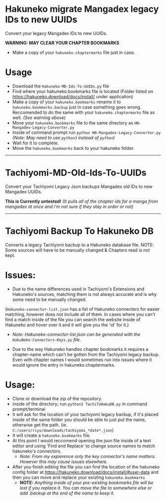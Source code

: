 # Hakuneko migrate Mangadex legacy IDs to new UUIDs
Convert your legacy Mangadex IDs to new UUIDs.

**WARNING: MAY CLEAR YOUR CHAPTER BOOKMARKS**
- Make a copy of your `hakuneko.chaptermarks` file just in case.

# Usage
- Download the `Hakuneko-MD-Ids-To-UUIDs.py` file
- Find where your hakuneko.bookmarks file is located (Folder listed on https://hakuneko.download/docs/install/ under application)
- Make a copy of your `hakuneko.bookmarks` rename it to `hakuneko.bookmarks.backup` just in case something goes wrong. Reccomended to do the same with your `hakuneko.chaptermarks` file as well. *(See warning above)*
- Move your `hakuneko.bookmarks` file to the same directory as `HN-Mangadex-Legacy-Converter.py`
- Inside of command prompt run `python HN-Mangadex-Legacy-Converter.py` *(Note: May need to use `python3` instead of `python`)*
- Wait for it to complete.
- Move the `hakuneko.bookmarks` back to your hakuneko folder.

-------------------------------------------------------------
# Tachiyomi-MD-Old-Ids-To-UUIDs
Convert your Tachiyomi Legacy Json backups Mangadex old IDs to new Mangadex UUIDs.

**This is Currently untested!** *(It pulls all of the chapter ids for a manga from mangadex at once and i'm not sure if they stay in order or not)*

-------------------------------------------------------------

# Tachiyomi Backup To Hakuneko DB
Converts a legacy Tachiyomi backup to a Hakuneko database file. NOTE: Some sources will have to be manually changed &amp; Chapters read is not kept.

# Issues:
- Due to the name differences used in Tachiyomi's Extensions and Hakuneko's sources, matching them is not always accurate and is why some need to be manually changed. 

(`Hakuneko-connector-list.json` has a list of Hakuneko connecters for easier matching, however does not include all of them. In cases where you can't find a match inside of the file you can search the website inside of Hakuneko and hover over it and it will give you the 'id' for it.)
  - *Note: Hakuneko-connector-list.json can be generated with the `HakuNeko-Connectors-Keys.py` file.*

- Due to the way Hakuneko handles chapter bookmarks it requires a chapter-name which can't be gotten from the Tachiyomi legacy backup. Even with chapter names I would sometimes run into issues where it would ignore the entry in hakuneko.chaptermarks.

# Usage:
- Clone or download the zip of the repository.
- inside of the directory; run `python3 TachiToHakuDB.py` in command prompt/terminal
- It will ask for the location of your tachiyomi legacy backup, if it's placed inside of the same folder you should be able to just put the name, otherwise get the path. (ie. `C:/users/riyu/downloads/tachiyomi_*date*.json`)
- It will create a `hakuneko.bookmarks` file.
- At this point I would reccomend opening the json file inside of a text editor and using 'Find and Replace' to change source names to match hakuneko's connectors.
  - *Note: From my expierence only the key connector's name matters. However this may cause issues elsewhere.*
- After you finish editing the file you can find the location of the hakuneko config folder at https://hakuneko.download/docs/install/#user-data and then you can move and replace your existing `hakuneko.bookmarks`
  - **NOTE:** *Anything inside of your pre-existing bookmarks file will be lost if you replace it. You can move the file to somewhere else or add .backup at the end of the name to keep it.*
